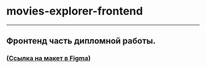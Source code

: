 #      movies-explorer-frontend
***

## Фронтенд часть дипломной работы.

### ([Ссылка на макет в Figma](https://disk.yandex.ru/d/nUbg9K4vKP7e5g))
